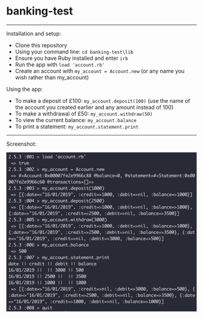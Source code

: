 # banking-test
-----
Installation and setup:

- Clone this repository
- Using your command line: `cd banking-test\lib`
- Ensure you have Ruby installed and enter `irb`
- Run the app with `load 'account.rb'`
- Create an account with `my_account = Account.new`
  (or any name you wish rather than my_account)

Using the app:

- To make a deposit of £100: `my_account.deposit(100)`
  (use the name of the account you created earlier and any amount instead of 100)
- To make a withdrawal of £50: `my_account.withdraw(50)`
- To view the current balance: `my_account.balance`
- To print a statement: `my_account.statement.print`
-----

Screenshot:

![Alt text](/images/screenshot.png?raw=true "Screenshot")
